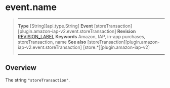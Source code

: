 # event.name

> --------------------- ------------------------------------------------------------------------------------------
> __Type__              [String][api.type.String]
> __Event__             [storeTransaction][plugin.amazon-iap-v2.event.storeTransaction]
> __Revision__          [REVISION_LABEL](REVISION_URL)
> __Keywords__          Amazon, IAP, in-app purchases, storeTransaction, name
> __See also__			[storeTransaction][plugin.amazon-iap-v2.event.storeTransaction]
>						[store.*][plugin.amazon-iap-v2]
> --------------------- ------------------------------------------------------------------------------------------

## Overview

The string `"storeTransaction"`.
